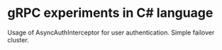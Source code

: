 # gRPC experiments in C# language
Usage of AsyncAuthInterceptor for user authentication.
Simple failover cluster.